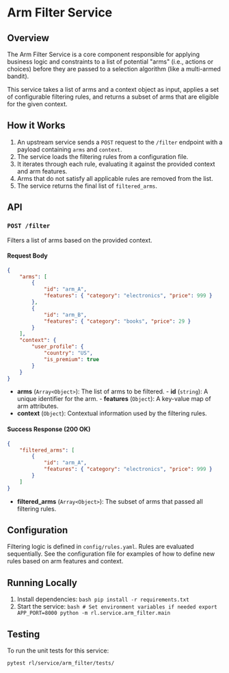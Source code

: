# Arm Filter Service

## Overview

The Arm Filter Service is a core component responsible for applying business logic and constraints to a list of potential "arms" (i.e., actions or choices) before they are passed to a selection algorithm (like a multi-armed bandit).

This service takes a list of arms and a context object as input, applies a set of configurable filtering rules, and returns a subset of arms that are eligible for the given context.

## How it Works

1.  An upstream service sends a `POST` request to the `/filter` endpoint with a payload containing `arms` and `context`.
2.  The service loads the filtering rules from a configuration file.
3.  It iterates through each rule, evaluating it against the provided context and arm features.
4.  Arms that do not satisfy all applicable rules are removed from the list.
5.  The service returns the final list of `filtered_arms`.

## API

### `POST /filter`

Filters a list of arms based on the provided context.

#### Request Body

```json
{
    "arms": [
        {
            "id": "arm_A",
            "features": { "category": "electronics", "price": 999 }
        },
        {
            "id": "arm_B",
            "features": { "category": "books", "price": 29 }
        }
    ],
    "context": {
        "user_profile": {
            "country": "US",
            "is_premium": true
        }
    }
}
```

-   **arms** (`Array<Object>`): The list of arms to be filtered.
        -   **id** (`string`): A unique identifier for the arm.
        -   **features** (`Object`): A key-value map of arm attributes.
-   **context** (`Object`): Contextual information used by the filtering rules.

#### Success Response (200 OK)

```json
{
    "filtered_arms": [
        {
            "id": "arm_A",
            "features": { "category": "electronics", "price": 999 }
        }
    ]
}
```

-   **filtered_arms** (`Array<Object>`): The subset of arms that passed all filtering rules.

## Configuration

Filtering logic is defined in `config/rules.yaml`. Rules are evaluated sequentially. See the configuration file for examples of how to define new rules based on arm features and context.

## Running Locally

1.  Install dependencies:
        ```bash
        pip install -r requirements.txt
        ```
2.  Start the service:
        ```bash
        # Set environment variables if needed
        export APP_PORT=8000
        python -m rl.service.arm_filter.main
        ```

## Testing

To run the unit tests for this service:

```bash
pytest rl/service/arm_filter/tests/
```
